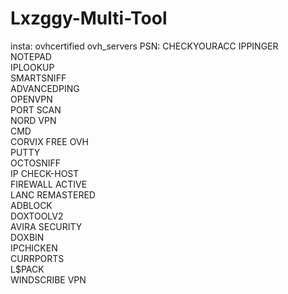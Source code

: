 # Lxzggy-Multi-Tool
insta: ovhcertified ovh_servers 
PSN: CHECKYOURACC
   IPPINGER               
   NOTEPAD               
   IPLOOKUP                
   SMARTSNIFF            
   ADVANCEDPING        
   OPENVPN                
   PORT SCAN          
   NORD VPN               
   CMD            
   CORVIX FREE OVH      
   PUTTY           
   OCTOSNIFF              
   IP CHECK-HOST         
   FIREWALL ACTIVE        
   LANC REMASTERED       
   ADBLOCK               
   DOXTOOLV2              
   AVIRA SECURITY        
   DOXBIN                 
   IPCHICKEN              
   CURRPORTS              
   L$PACK                                          
   WINDSCRIBE VPN          
   
